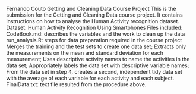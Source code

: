 Fernando Couto Getting and Cleaning Data Course Project
This is the submission for the Getting and Cleaning Data course project. It contains instructions on how to analyse the Human Activity recognition dataset.
Dataset: Human Activity Recognition Using Smartphones
Files included:
  CodeBook.md: describes the variables and the work to clean up the data
  run_analysis.R: steps for data preparation required in the course project
    Merges the training and the test sets to create one data set;
  Extracts only the measurements on the mean and standard deviation for each measurement;
  Uses descriptive activity names to name the activities in the data set;
  Appropriately labels the data set with descriptive variable names;
  From the data set in step 4, creates a second, independent tidy data set with the average of each variable for each activity and each subject.
  FinalData.txt: text file resulted from the procedure above.
